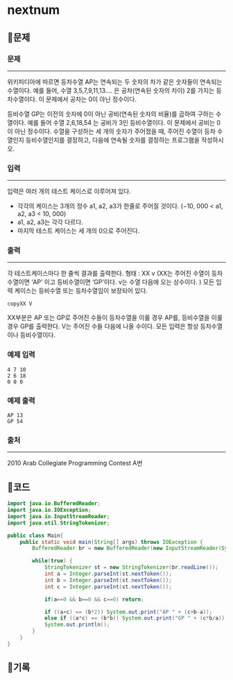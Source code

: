 # nextnum

## 📍문제

### **문제**

---

위키피디아에 따르면 등차수열 AP는 연속되는 두 숫자의 차가 같은 숫자들이 연속되는 수열이다. 예를 들어, 수열 3,5,7,9,11,13…. 은 공차(연속된 숫자의 차이) 2를 가지는 등차수열이다. 이 문제에서 공차는 0이 아닌 정수이다.

등비수열 GP는 이전의 숫자에 0이 아닌 공비(연속된 숫자의 비율)를 곱하여 구하는 수열이다. 예를 들어 수열 2,6,18,54 는 공비가 3인 등비수열이다. 이 문제에서 공비는 0이 아닌 정수이다. 수열을 구성하는 세 개의 숫자가 주어졌을 때, 주어진 수열이 등차 수열인지 등비수열인지를 결정하고, 다음에 연속될 숫자를 결정하는 프로그램을 작성하시오.

### **입력**

---

입력은 여러 개의 테스트 케이스로 이루어져 있다.

- 각각의 케이스는 3개의 정수 a1, a2, a3가 한줄로 주어질 것이다. (−10, 000 < a1, a2, a3 < 10, 000)
- a1, a2, a3는 각각 다르다.
- 마지막 테스트 케이스는 세 개의 0으로 주어진다.

### **출력**

---

각 테스트케이스마다 한 줄씩 결과를 출력한다. 형태 : XX v (XX는 주어진 수열이 등차수열이면 ‘AP’ 이고 등비수열이면 ‘GP’이다. v는 수열 다음에 오는 상수이다. ) 모든 입력 케이스는 등비수열 또는 등차수열임이 보장되어 있다.

```
copyXX V

```

XX부분은 AP 또는 GP로 주어진 수들이 등차수열을 이룰 경우 AP를, 등비수열을 이룰 경우 GP를 출력한다. V는 주어진 수들 다음에 나올 수이다. 모든 입력은 항상 등차수열이나 등비수열이다.

### **예제 입력**

```
4 7 10
2 6 18
0 0 0

```

### **예제 출력**

```
AP 13
GP 54

```

### **출처**

---

2010 Arab Collegiate Programming Contest A번

## 📍코드

```java
import java.io.BufferedReader;
import java.io.IOException;
import java.io.InputStreamReader;
import java.util.StringTokenizer;

public class Main{
    public static void main(String[] args) throws IOException {
        BufferedReader br = new BufferedReader(new InputStreamReader(System.in));

        while(true) {
            StringTokenizer st = new StringTokenizer(br.readLine());
            int a = Integer.parseInt(st.nextToken());
            int b = Integer.parseInt(st.nextToken());
            int c = Integer.parseInt(st.nextToken());

            if(a==0 && b==0 && c==0) return;

            if ((a+c) == (b*2)) System.out.print("AP " + (c+b-a));
            else if ((a*c) == (b*b)) System.out.print("GP " + (c*b/a));
            System.out.println();
        }
    }
}
```

## 📍기록

